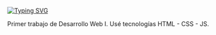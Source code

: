 [![Typing SVG](https://readme-typing-svg.herokuapp.com?font=Fira+Code&pause=1000&color=2A081B&width=435&lines=Tarjeta+de+Trello)](https://git.io/typing-svg)


Primer trabajo de Desarrollo Web I. Usé tecnologías HTML - CSS - JS.
